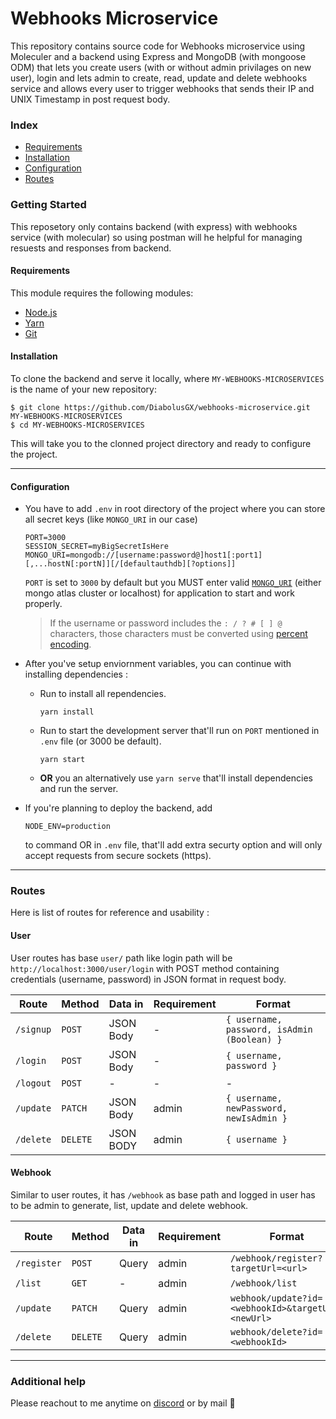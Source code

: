 # Webhooks Microservice

This repository contains source code for Webhooks microservice using Moleculer and a backend using Express and MongoDB (with mongoose ODM) that lets you create users (with or without admin privilages on new user), login and lets admin to create, read, update and delete webhooks service and allows every user to trigger webhooks that sends their IP and UNIX Timestamp in post request body.

### Index

* [Requirements](#Requirements)
* [Installation](#Installation)
* [Configuration](#Configuration)
* [Routes](#Routes)

### Getting Started

This reposetory only contains backend (with express) with webhooks service (with molecular) so using postman will he helpful for managing resuests and responses from backend.

#### Requirements

This module requires the following modules:

 * [Node.js](https://nodejs.org/en/download/)
 * [Yarn](https://classic.yarnpkg.com/en/docs/install/#windows-stable)
 * [Git](https://git-scm.com/downloads)

#### Installation

To clone the backend and serve it locally, where `MY-WEBHOOKS-MICROSERVICES` is the name of your new repository:

```shell
$ git clone https://github.com/DiabolusGX/webhooks-microservice.git MY-WEBHOOKS-MICROSERVICES
$ cd MY-WEBHOOKS-MICROSERVICES
```

This will take you to the clonned project directory and ready to configure the project.

---

#### Configuration

* You have to add `.env` in root directory of the project where you can store all secret keys (like `MONGO_URI` in our case)

  ```shell
  PORT=3000
  SESSION_SECRET=myBigSecretIsHere
  MONGO_URI=mongodb://[username:password@]host1[:port1][,...hostN[:portN]][/[defaultauthdb][?options]]
  ```
  `PORT` is set to `3000` by default but you MUST enter valid [`MONGO_URI`](https://docs.mongodb.com/manual/reference/connection-string/) (either mongo atlas cluster or localhost) for application to start and work properly.

  > If the username or password includes the `: / ? # [ ] @` characters, 
  > those characters must be converted using [percent encoding](https://datatracker.ietf.org/doc/html/rfc3986#section-2.1).

* After you've setup enviornment variables, you can continue with installing dependencies :
  
  - Run to install all rependencies.
    ```shell
    yarn install
    ```
  - Run to start the development server that'll run on `PORT` mentioned in `.env` file (or 3000 be default).
    ```shell
    yarn start
    ```
  - **OR** you an alternatively use `yarn serve` that'll install dependencies and run the server.

* If you're planning to deploy the backend, add 
  ```shell
  NODE_ENV=production
  ```
  to command OR in `.env` file, that'll add extra securty option and will only accept requests from secure sockets (https).

---

### Routes


Here is list of routes for reference and usability :

#### User
User routes has base `user/` path like login path will be `http://localhost:3000/user/login` with POST method containing credentials (username, password) in JSON format in request body.

| Route     	| Method   	| Data in   	| Requirement 	| Format                                          	|
|-----------	|----------	|-----------	|-------------	|-------------------------------------------------	|
| `/signup` 	| `POST`   	| JSON Body 	| -           	| ```{ username, password, isAdmin (Boolean) }``` 	|
| `/login`  	| `POST`   	| JSON Body 	| -           	| ```{ username, password }```                    	|
| `/logout` 	| `POST`   	| -         	| -           	| -                                               	|
| `/update` 	| `PATCH`  	| JSON Body 	| admin       	| ```{ username, newPassword, newIsAdmin }```     	|
| `/delete` 	| `DELETE` 	| JSON BODY 	| admin       	| ```{ username }```                              	|

#### Webhook

Similar to user routes, it has `/webhook` as base path and logged in user has to be admin to generate, list, update and delete webhook.

| Route       	| Method   	| Data in 	| Requirement 	| Format                                                 	|
|-------------	|----------	|---------	|-------------	|--------------------------------------------------------	|
| `/register` 	| `POST`   	| Query   	| admin       	| ```/webhook/register?targetUrl=<url>```                	|
| `/list`     	| `GET`    	| -       	| admin       	| ```/webhook/list```                                    	|
| `/update`   	| `PATCH`  	| Query   	| admin       	| ```webhook/update?id=<webhookId>&targetUrl=<newUrl>``` 	|
| `/delete`   	| `DELETE` 	| Query   	| admin       	| ```webhook/delete?id=<webhookId>```                    	|

---

### Additional help

Please reachout to me anytime on [discord](https://boosterbot.xyz/support) or by mail 🙏
